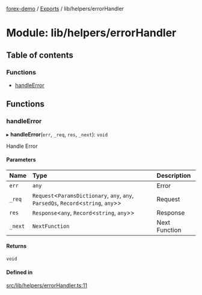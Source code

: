 [forex-demo](../README.md) / [Exports](../modules.md) / lib/helpers/errorHandler

# Module: lib/helpers/errorHandler

## Table of contents

### Functions

- [handleError](lib_helpers_errorHandler.md#handleerror)

## Functions

### handleError

▸ **handleError**(`err`, `_req`, `res`, `_next`): `void`

Handle Error

#### Parameters

| Name    | Type                                                                                 | Description   |
| :------ | :----------------------------------------------------------------------------------- | :------------ |
| `err`   | `any`                                                                                | Error         |
| `_req`  | `Request`<`ParamsDictionary`, `any`, `any`, `ParsedQs`, `Record`<`string`, `any`\>\> | Request       |
| `res`   | `Response`<`any`, `Record`<`string`, `any`\>\>                                       | Response      |
| `_next` | `NextFunction`                                                                       | Next Function |

#### Returns

`void`

#### Defined in

[src/lib/helpers/errorHandler.ts:11](https://github.com/suphero/forex-demo/blob/2ac0f42/src/lib/helpers/errorHandler.ts#L11)

